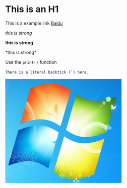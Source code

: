 This is an H1
=

This is a example link [Baidu](http://baidu.com "")

*this is strong*

**this is strong**

\*this is strong\*

Use the `print()` function

``There is a literal backtick (`) here.``

![windows](windows.jpg)

